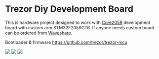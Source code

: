 # Trezor Diy Development Board
This is hardware project designed to work with <a href="http://www.waveshare.com/wiki/Core205R">Core205R</a> development board with custom arm STM32F205RGT6.
If anyone needs custom board can be ordered from <a href="http://www.waveshare.com/">Waveshare</a>.

Bootloader & firmware https://github.com/trezor/trezor-mcu

![](https://github.com/karek314/trezor-diy-development-board/blob/master/photo.png?raw=true)
![](https://github.com/karek314/trezor-diy-development-board/blob/master/schematic.png?raw=true)
![](https://github.com/karek314/trezor-diy-development-board/blob/master/board.png?raw=true)
